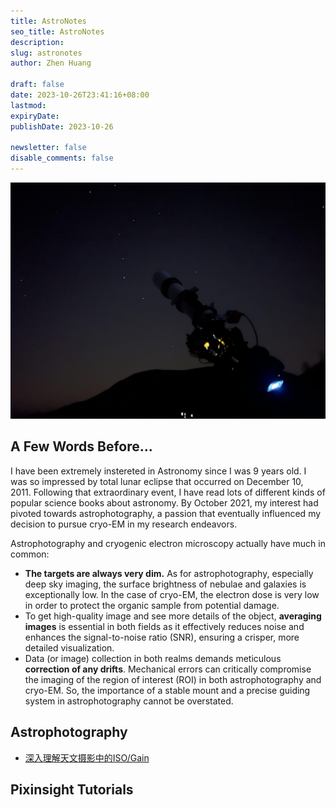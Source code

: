 ```yaml
---
title: AstroNotes
seo_title: AstroNotes
description: 
slug: astronotes
author: Zhen Huang

draft: false
date: 2023-10-26T23:41:16+08:00
lastmod: 
expiryDate: 
publishDate: 2023-10-26

newsletter: false
disable_comments: false
---
```


![AstroNotes](astronotes-banner.jpeg#small)

## A Few Words Before...

I have been extremely instereted in Astronomy since I was 9 years old. I was so impressed by total lunar eclipse that occurred on December 10, 2011. Following that extraordinary event, I have read lots of different kinds of popular science books about astronomy. By October 2021, my interest had pivoted towards astrophotography, a passion that eventually influenced my decision to pursue cryo-EM in my research endeavors.

Astrophotography and cryogenic electron microscopy actually have much in common:

* **The targets are always very dim.** As for astrophotography, especially deep sky imaging, the surface brightness of nebulae and galaxies is exceptionally low. In the case of cryo-EM, the electron dose is very low in order to protect the organic sample from potential damage.
* To get high-quality image and see more details of the object, **averaging images** is essential in both fields as it effectively reduces noise and enhances the signal-to-noise ratio (SNR), ensuring a crisper, more detailed visualization.
* Data (or image) collection in both realms demands meticulous **correction of any drifts**. Mechanical errors can critically compromise the imaging of the region of interest (ROI) in both astrophotography and cryo-EM. So, the importance of a stable mount and a precise guiding system in astrophotography cannot be overstated.

## Astrophotography

* [深入理解天文摄影中的ISO/Gain](https://zhuanlan.zhihu.com/p/577205266)

## Pixinsight Tutorials